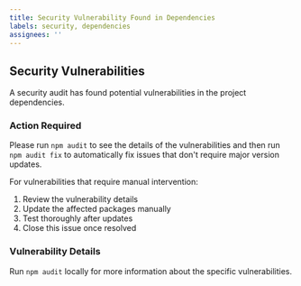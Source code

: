 ```yaml
---
title: Security Vulnerability Found in Dependencies
labels: security, dependencies
assignees: ''
---
```


## Security Vulnerabilities

A security audit has found potential vulnerabilities in the project dependencies.

### Action Required

Please run `npm audit` to see the details of the vulnerabilities and then run `npm audit fix` to automatically fix issues that don't require major version updates.

For vulnerabilities that require manual intervention:

1. Review the vulnerability details
2. Update the affected packages manually
3. Test thoroughly after updates
4. Close this issue once resolved

### Vulnerability Details

Run `npm audit` locally for more information about the specific vulnerabilities.
